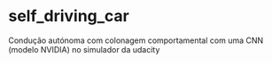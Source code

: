 # self_driving_car
Condução autónoma  com colonagem comportamental  com uma CNN (modelo NVIDIA) no simulador da udacity
